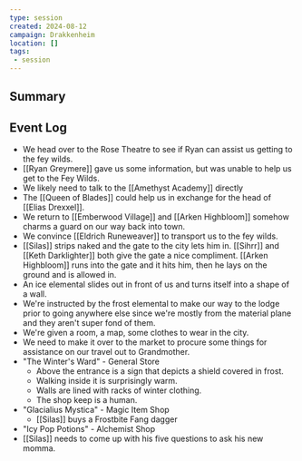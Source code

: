 ```yaml
---
type: session
created: 2024-08-12
campaign: Drakkenheim
location: []
tags:
 - session
---
```



## Summary

## Event Log

- We head over to the Rose Theatre to see if Ryan can assist us getting to the fey wilds.
- [[Ryan Greymere]] gave us some information, but was unable to help us get to the Fey Wilds.
- We likely need to talk to the [[Amethyst Academy]] directly
- The [[Queen of Blades]] could help us in exchange for the head of [[Elias Drexxel]].
- We return to [[Emberwood Village]] and [[Arken Highbloom]] somehow charms a guard on our way back into town.
- We convince [[Eldrich Runeweaver]] to transport us to the fey wilds.
- [[Silas]] strips naked and the gate to the city lets him in. [[Sihrr]] and [[Keth Darklighter]] both give the gate a nice compliment. [[Arken Highbloom]] runs into the gate and it hits him, then he lays on the ground and is allowed in.
- An ice elemental slides out in front of us and turns itself into a shape of a wall. 
- We're instructed by the frost elemental to make our way to the lodge prior to going anywhere else since we're mostly from the material plane and they aren't super fond of them.
- We're given a room, a map, some clothes to wear in the city.
- We need to make it over to the market to procure some things for assistance on our travel out to Grandmother.
- "The Winter's Ward" - General Store
	- Above the entrance is a sign that depicts a shield covered in frost.
	- Walking inside it is surprisingly warm.
	- Walls are lined with racks of winter clothing.
	- The shop keep is a human.
- "Glacialius Mystica" - Magic Item Shop
	- [[Silas]] buys a Frostbite Fang dagger
- "Icy Pop Potions" - Alchemist Shop
- [[Silas]] needs to come up with his five questions to ask his new momma.
